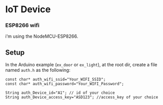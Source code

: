 # IoT Device

### ESP8266 wifi
i'm using the NodeMCU-ESP8266.

## Setup

In the Arduino example (`ex_door` or `ex_light`), at the root dir, create a file named `auth.h` as the following:
```
const char* auth_wifi_ssid="Your_WIFI_SSID";
const char* auth_wifi_password="Your_WIFI_Password";

String auth_Device_id="A1"; // id of your choice
String auth_Device_access_key="ASD123"; //access_key of your choice
```